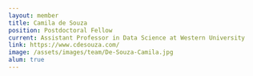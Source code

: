 ```yaml
---
layout: member
title: Camila de Souza
position: Postdoctoral Fellow
current: Assistant Professor in Data Science at Western University
link: https://www.cdesouza.com/
image: /assets/images/team/De-Souza-Camila.jpg
alum: true
---
```

